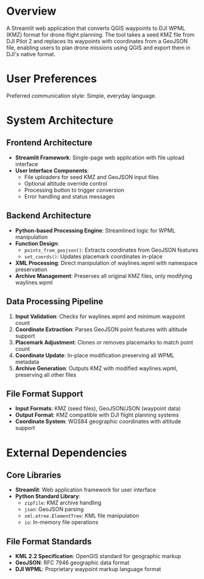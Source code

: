 # Overview

A Streamlit web application that converts QGIS waypoints to DJI WPML (KMZ) format for drone flight planning. The tool takes a seed KMZ file from DJI Pilot 2 and replaces its waypoints with coordinates from a GeoJSON file, enabling users to plan drone missions using QGIS and export them in DJI's native format.

# User Preferences

Preferred communication style: Simple, everyday language.

# System Architecture

## Frontend Architecture
- **Streamlit Framework**: Single-page web application with file upload interface
- **User Interface Components**: 
  - File uploaders for seed KMZ and GeoJSON input files
  - Optional altitude override control
  - Processing button to trigger conversion
  - Error handling and status messages

## Backend Architecture
- **Python-based Processing Engine**: Streamlined logic for WPML manipulation
- **Function Design**: 
  - `points_from_geojson()`: Extracts coordinates from GeoJSON features
  - `set_coords()`: Updates placemark coordinates in-place
- **XML Processing**: Direct manipulation of waylines.wpml with namespace preservation
- **Archive Management**: Preserves all original KMZ files, only modifying waylines.wpml

## Data Processing Pipeline
1. **Input Validation**: Checks for waylines.wpml and minimum waypoint count
2. **Coordinate Extraction**: Parses GeoJSON point features with altitude support
3. **Placemark Adjustment**: Clones or removes placemarks to match point count
4. **Coordinate Update**: In-place modification preserving all WPML metadata
5. **Archive Generation**: Outputs KMZ with modified waylines.wpml, preserving all other files

## File Format Support
- **Input Formats**: KMZ (seed files), GeoJSON/JSON (waypoint data)
- **Output Format**: KMZ compatible with DJI flight planning systems
- **Coordinate System**: WGS84 geographic coordinates with altitude support

# External Dependencies

## Core Libraries
- **Streamlit**: Web application framework for user interface
- **Python Standard Library**:
  - `zipfile`: KMZ archive handling
  - `json`: GeoJSON parsing
  - `xml.etree.ElementTree`: KML file manipulation
  - `io`: In-memory file operations

## File Format Standards
- **KML 2.2 Specification**: OpenGIS standard for geographic markup
- **GeoJSON**: RFC 7946 geographic data format
- **DJI WPML**: Proprietary waypoint markup language format
